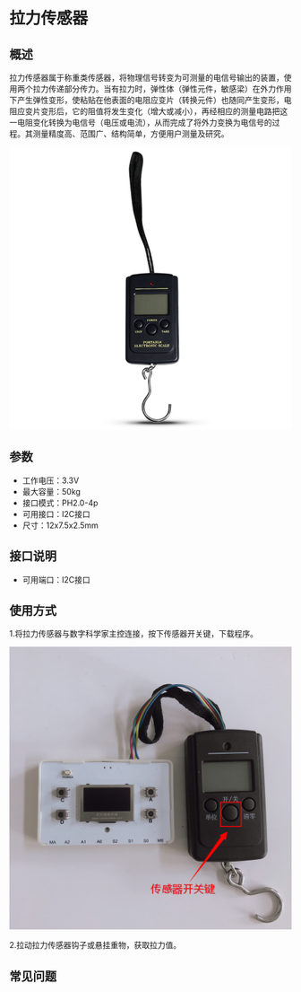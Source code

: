 # 拉力传感器

## 概述

拉力传感器属于称重类传感器，将物理信号转变为可测量的电信号输出的装置，使用两个拉力传递部分传力。当有拉力时，弹性体（弹性元件，敏感梁）在外力作用下产生弹性变形，使粘贴在他表面的电阻应变片（转换元件）也随同产生变形，电阻应变片变形后，它的阻值将发生变化（增大或减小），再经相应的测量电路把这一电阻变化转换为电信号（电压或电流），从而完成了将外力变换为电信号的过程。其测量精度高、范围广、结构简单，方便用户测量及研究。

![](../../.gitbook/assets/shulali-1.JPG)

## 参数

* 工作电压：3.3V
* 最大容量：50kg
* 接口模式：PH2.0-4p
* 可用接口：I2C接口
* 尺寸：12x7.5x2.5mm

## 接口说明

* 可用端口：I2C接口

## 使用方式

1.将拉力传感器与数字科学家主控连接，按下传感器开关键，下载程序。

![](../../.gitbook/assets/shulali-2.JPG)

2.拉动拉力传感器钩子或悬挂重物，获取拉力值。

## 常见问题